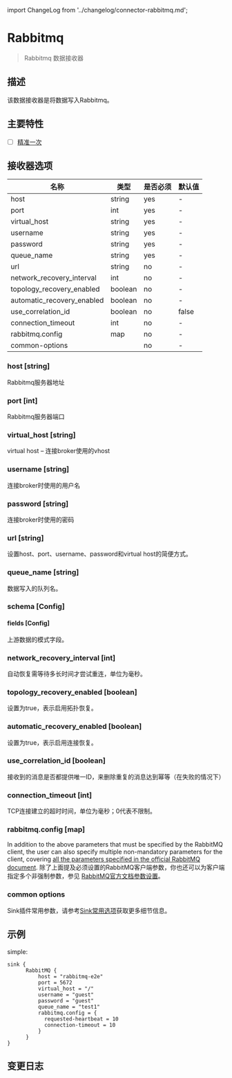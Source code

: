 import ChangeLog from '../changelog/connector-rabbitmq.md';

# Rabbitmq

> Rabbitmq 数据接收器

## 描述

该数据接收器是将数据写入Rabbitmq。

## 主要特性

- [ ] [精准一次](../../concept/connector-v2-features.md)

## 接收器选项

|             名称             |   类型    | 是否必须 |  默认值  |
|----------------------------|---------|------|-------|
| host                       | string  | yes  | -     |
| port                       | int     | yes  | -     |
| virtual_host               | string  | yes  | -     |
| username                   | string  | yes  | -     |
| password                   | string  | yes  | -     |
| queue_name                 | string  | yes  | -     |
| url                        | string  | no   | -     |
| network_recovery_interval  | int     | no   | -     |
| topology_recovery_enabled  | boolean | no   | -     |
| automatic_recovery_enabled | boolean | no   | -     |
| use_correlation_id         | boolean | no   | false |
| connection_timeout         | int     | no   | -     |
| rabbitmq.config            | map     | no   | -     |
| common-options             |         | no   | -     |

### host [string]

Rabbitmq服务器地址

### port [int]

Rabbitmq服务器端口

### virtual_host [string]

virtual host – 连接broker使用的vhost

### username [string]

连接broker时使用的用户名

### password [string]

连接broker时使用的密码

### url [string]

设置host、port、username、password和virtual host的简便方式。

### queue_name [string]

数据写入的队列名。

### schema [Config]

#### fields [Config]

上游数据的模式字段。

### network_recovery_interval [int]

自动恢复需等待多长时间才尝试重连，单位为毫秒。

### topology_recovery_enabled [boolean]

设置为true，表示启用拓扑恢复。

### automatic_recovery_enabled [boolean]

设置为true，表示启用连接恢复。

### use_correlation_id [boolean]

接收到的消息是否都提供唯一ID，来删除重复的消息达到幂等（在失败的情况下）

### connection_timeout [int]

TCP连接建立的超时时间，单位为毫秒；0代表不限制。

### rabbitmq.config [map]

In addition to the above parameters that must be specified by the RabbitMQ client, the user can also specify multiple non-mandatory parameters for the client, covering [all the parameters specified in the official RabbitMQ document](https://www.rabbitmq.com/configure.html).
除了上面提及必须设置的RabbitMQ客户端参数，你也还可以为客户端指定多个非强制参数，参见 [RabbitMQ官方文档参数设置](https://www.rabbitmq.com/configure.html)。

### common options

Sink插件常用参数，请参考[Sink常用选项](../sink-common-options.md)获取更多细节信息。

## 示例

simple:

```hocon
sink {
      RabbitMQ {
          host = "rabbitmq-e2e"
          port = 5672
          virtual_host = "/"
          username = "guest"
          password = "guest"
          queue_name = "test1"
          rabbitmq.config = {
            requested-heartbeat = 10
            connection-timeout = 10
          }
      }
}
```

## 变更日志

<ChangeLog />
